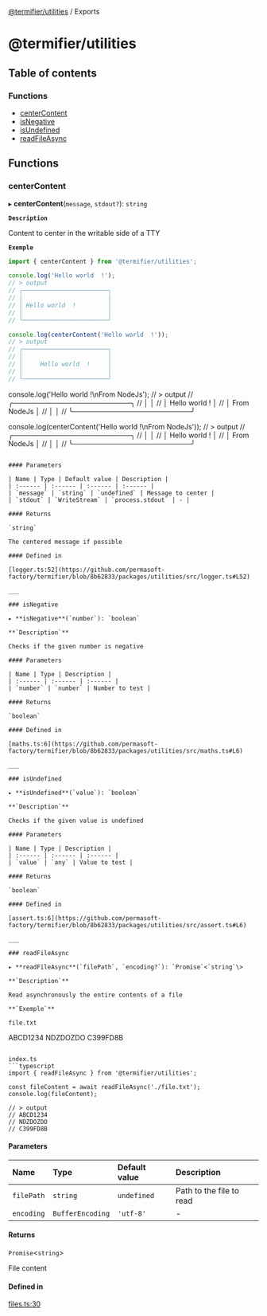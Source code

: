[@termifier/utilities](README.md) / Exports

# @termifier/utilities

## Table of contents

### Functions

- [centerContent](modules.md#centercontent)
- [isNegative](modules.md#isnegative)
- [isUndefined](modules.md#isundefined)
- [readFileAsync](modules.md#readfileasync)

## Functions

### centerContent

▸ **centerContent**(`message`, `stdout?`): `string`

**`Description`**

Content to center in the writable side of a TTY

**`Exemple`**

```typescript
import { centerContent } from '@termifier/utilities';

console.log('Hello world  !');
// > output
// ╭────────────────────────╮
// │                        │
// │ Hello world  !         │
// │                        │
// ╰────────────────────────╯

console.log(centerContent('Hello world  !'));
// > output
// ╭────────────────────────╮
// │                        │
// │     Hello world  !     │
// │                        │
// ╰────────────────────────╯
```

console.log('Hello world  !\nFrom NodeJs');
// > output
// ╭────────────────────────╮
// │                        │
// │ Hello world  !         │
// │ From NodeJs            │
// │                        │
// ╰────────────────────────╯

console.log(centerContent('Hello world  !\nFrom NodeJs'));
// > output
// ╭────────────────────────╮
// │                        │
// │     Hello world  !     │
// │      From NodeJs       │
// │                        │
// ╰────────────────────────╯
```

#### Parameters

| Name | Type | Default value | Description |
| :------ | :------ | :------ | :------ |
| `message` | `string` | `undefined` | Message to center |
| `stdout` | `WriteStream` | `process.stdout` | - |

#### Returns

`string`

The centered message if possible

#### Defined in

[logger.ts:52](https://github.com/permasoft-factory/termifier/blob/8b62833/packages/utilities/src/logger.ts#L52)

___

### isNegative

▸ **isNegative**(`number`): `boolean`

**`Description`**

Checks if the given number is negative

#### Parameters

| Name | Type | Description |
| :------ | :------ | :------ |
| `number` | `number` | Number to test |

#### Returns

`boolean`

#### Defined in

[maths.ts:6](https://github.com/permasoft-factory/termifier/blob/8b62833/packages/utilities/src/maths.ts#L6)

___

### isUndefined

▸ **isUndefined**(`value`): `boolean`

**`Description`**

Checks if the given value is undefined

#### Parameters

| Name | Type | Description |
| :------ | :------ | :------ |
| `value` | `any` | Value to test |

#### Returns

`boolean`

#### Defined in

[assert.ts:6](https://github.com/permasoft-factory/termifier/blob/8b62833/packages/utilities/src/assert.ts#L6)

___

### readFileAsync

▸ **readFileAsync**(`filePath`, `encoding?`): `Promise`<`string`\>

**`Description`**

Read asynchronously the entire contents of a file

**`Exemple`**

file.txt
```
ABCD1234
NDZDOZDO
C399FD8B
```

index.ts
```typescript
import { readFileAsync } from '@termifier/utilities';

const fileContent = await readFileAsync('./file.txt');
console.log(fileContent);

// > output
// ABCD1234
// NDZDOZDO
// C399FD8B
```

#### Parameters

| Name | Type | Default value | Description |
| :------ | :------ | :------ | :------ |
| `filePath` | `string` | `undefined` | Path to the file to read |
| `encoding` | `BufferEncoding` | `'utf-8'` | - |

#### Returns

`Promise`<`string`\>

File content

#### Defined in

[files.ts:30](https://github.com/permasoft-factory/termifier/blob/8b62833/packages/utilities/src/files.ts#L30)
